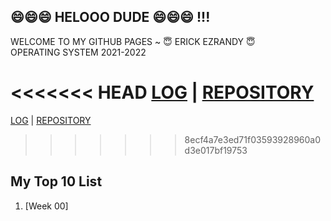 ## 😄😄😄 HELOOO DUDE 😄😄😄 !!!
WELCOME TO MY GITHUB PAGES ~ 😇 ERICK EZRANDY 😇
<br> OPERATING SYSTEM 2021-2022

<<<<<<< HEAD
[LOG](TXT/mylog.txt) | [REPOSITORY](https://github.com/ErickEzrandy274/os212)
=======
[LOG](TXT/mylog.txt)  | [REPOSITORY](https://github.com/ErickEzrandy274/os212)
>>>>>>> 8ecf4a7e3ed71f03593928960a0d3e017bf19753

## My Top 10 List
1. [Week 00]
